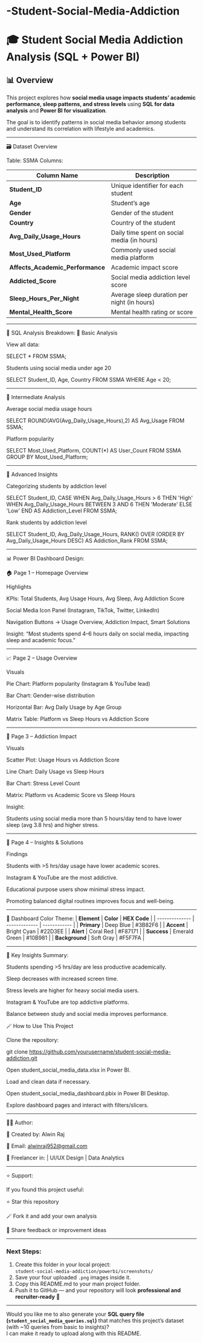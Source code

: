 
# -Student-Social-Media-Addiction

# 🎓 Student Social Media Addiction Analysis (SQL + Power BI)

## 📊 Overview
This project explores how **social media usage impacts students’ academic performance, sleep patterns, and stress levels** using **SQL for data analysis** and **Power BI for visualization**.

The goal is to identify patterns in social media behavior among students and understand its correlation with lifestyle and academics.

---

🗃 Dataset Overview

Table: SSMA
Columns:

| **Column Name**                  | **Description**                             |
| -------------------------------- | ------------------------------------------- |
| **Student_ID**                   | Unique identifier for each student          |
| **Age**                          | Student’s age                               |
| **Gender**                       | Gender of the student                       |
| **Country**                      | Country of the student                      |
| **Avg_Daily_Usage_Hours**        | Daily time spent on social media (in hours) |
| **Most_Used_Platform**           | Commonly used social media platform         |
| **Affects_Academic_Performance** | Academic impact score                       |
| **Addicted_Score**               | Social media addiction level score          |
| **Sleep_Hours_Per_Night**        | Average sleep duration per night (in hours) |
| **Mental_Health_Score**          | Mental health rating or score               |

---

🧩 SQL Analysis Breakdown:
🔹 Basic Analysis

View all data:

SELECT * FROM SSMA;


Students using social media under age 20

SELECT Student_ID, Age, Country FROM SSMA WHERE Age < 20;

---

🔹 Intermediate Analysis

Average social media usage hours

SELECT ROUND(AVG(Avg_Daily_Usage_Hours),2) AS Avg_Usage FROM SSMA;


Platform popularity

SELECT Most_Used_Platform, COUNT(*) AS User_Count FROM SSMA GROUP BY Most_Used_Platform;

---

🔹 Advanced Insights

Categorizing students by addiction level

SELECT Student_ID,
       CASE
         WHEN Avg_Daily_Usage_Hours > 6 THEN 'High'
         WHEN Avg_Daily_Usage_Hours BETWEEN 3 AND 6 THEN 'Moderate'
         ELSE 'Low'
       END AS Addiction_Level
FROM SSMA;


Rank students by addiction level

SELECT Student_ID, Avg_Daily_Usage_Hours,
       RANK() OVER (ORDER BY Avg_Daily_Usage_Hours DESC) AS Addiction_Rank
FROM SSMA;

---

📊 Power BI Dashboard Design:

🏠 Page 1 – Homepage Overview

Highlights

KPIs: Total Students, Avg Usage Hours, Avg Sleep, Avg Addiction Score

Social Media Icon Panel (Instagram, TikTok, Twitter, LinkedIn)

Navigation Buttons → Usage Overview, Addiction Impact, Smart Solutions

Insight: “Most students spend 4–6 hours daily on social media, impacting sleep and academic focus.”

---

📈 Page 2 – Usage Overview

Visuals

Pie Chart: Platform popularity (Instagram & YouTube lead)

Bar Chart: Gender-wise distribution

Horizontal Bar: Avg Daily Usage by Age Group

Matrix Table: Platform vs Sleep Hours vs Addiction Score

---

💭 Page 3 – Addiction Impact

Visuals

Scatter Plot: Usage Hours vs Addiction Score

Line Chart: Daily Usage vs Sleep Hours

Bar Chart: Stress Level Count

Matrix: Platform vs Academic Score vs Sleep Hours

Insight:

Students using social media more than 5 hours/day tend to have lower sleep (avg 3.8 hrs) and higher stress.

---

🧠 Page 4 – Insights & Solutions

Findings

Students with >5 hrs/day usage have lower academic scores.

Instagram & YouTube are the most addictive.

Educational purpose users show minimal stress impact.

Promoting balanced digital routines improves focus and well-being.

---

🎨 Dashboard Color Theme:
| **Element**    | **Color**     | **HEX Code** |
| -------------- | ------------- | ------------ |
| **Primary**    | Deep Blue     | #3B82F6      |
| **Accent**     | Bright Cyan   | #22D3EE      |
| **Alert**      | Coral Red     | #F87171      |
| **Success**    | Emerald Green | #10B981      |
| **Background** | Soft Gray     | #F5F7FA      |

---


🧾 Key Insights Summary:

 Students spending >5 hrs/day are less productive academically.

 Sleep decreases with increased screen time.

 Stress levels are higher for heavy social media users.

 Instagram & YouTube are top addictive platforms.

 Balance between study and social media improves performance.
 

🪄 How to Use This Project

Clone the repository:

git clone https://github.com/yourusername/student-social-media-addiction.git


Open student_social_media_data.xlsx in Power BI.

Load and clean data if necessary.

Open student_social_media_dashboard.pbix in Power BI Desktop.

Explore dashboard pages and interact with filters/slicers.

---

🧑‍💻 Author:

👤 Created by: Alwin Raj

📧 Email: alwinraj952@gmail.com

💼 Freelancer in: | UI/UX Design | Data Analytics

---

⭐ Support:

If you found this project useful:

⭐ Star this repository

🪄 Fork it and add your own analysis

💬 Share feedback or improvement ideas


---

###  Next Steps:
1. Create this folder in your local project:  
   `student-social-media-addiction/powerbi/screenshots/`
2. Save your four uploaded `.png` images inside it.
3. Copy this README.md to your main project folder.
4. Push it to GitHub — and your repository will look **professional and recruiter-ready** 🎯

---

Would you like me to also generate your **SQL query file (`student_social_media_queries.sql`)** that matches this project’s dataset (with ~10 queries from basic to insights)?  
I can make it ready to upload along with this README.
